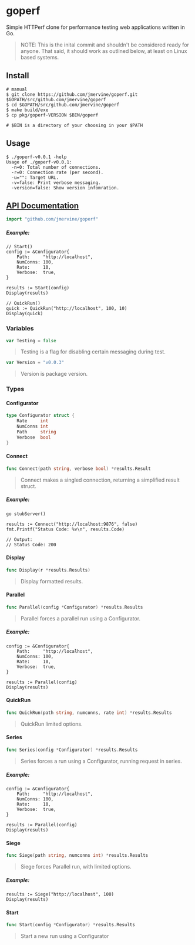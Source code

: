 # goperf

Simple HTTPerf clone for performance testing web applications written in Go.

> NOTE: This is the inital commit and shouldn't be considered ready for anyone. That said, it should
> work as outlined below, at least on Linux based systems.

## Install

```
# manual
$ git clone https://github.com/jmervine/goperf.git $GOPATH/src/github.com/jmervine/goperf
$ cd $GOPATH/src/github.com/jmervine/goperf
$ make build/exe
$ cp pkg/goperf-VERSION $BIN/goperf

# $BIN is a directory of your choosing in your $PATH
```

## Usage

```
$ ./goperf-v0.0.1 -help
Usage of ./goperf-v0.0.1:
  -n=0: Total number of connections.
  -r=0: Connection rate (per second).
  -u="": Target URL.
  -v=false: Print verbose messaging.
  -version=false: Show version infomration.
```

## [API Documentation](http://godoc.org/github.com/jmervine/goperf)

```go
import "github.com/jmervine/goperf"
```
##### Example:
	// Start()
	config := &Configurator{
	    Path:     "http://localhost",
	    NumConns: 100,
	    Rate:     10,
	    Verbose:  true,
	}
	
	results := Start(config)
	Display(results)
	
	// QuickRun()
	quick := QuickRun("http://localhost", 100, 10)
	Display(quick)

### Variables

```go
var Testing = false
```

> Testing is a flag for disabling certain messaging during test.

```go
var Version = "v0.0.3"
```

> Version is package version.


### Types

#### Configurator

```go
type Configurator struct {
    Rate     int
    NumConns int
    Path     string
    Verbose  bool
}
```




#### Connect

```go
func Connect(path string, verbose bool) *results.Result
```
> Connect makes a singled connection, returning a simplified result struct.

##### Example:
	go stubServer()
	
	results := Connect("http://localhost:9876", false)
	fmt.Printf("Status Code: %v\n", results.Code)
	
	// Output:
	// Status Code: 200

#### Display

```go
func Display(r *results.Results)
```
> Display formatted results.


#### Parallel

```go
func Parallel(config *Configurator) *results.Results
```
> Parallel forces a parallel run using a Configurator.

##### Example:
	config := &Configurator{
	    Path:     "http://localhost",
	    NumConns: 100,
	    Rate:     10,
	    Verbose:  true,
	}
	
	results := Parallel(config)
	Display(results)

#### QuickRun

```go
func QuickRun(path string, numconns, rate int) *results.Results
```
> QuickRun limited options.


#### Series

```go
func Series(config *Configurator) *results.Results
```
> Series forces a run using a Configurator, running request in series.

##### Example:
	config := &Configurator{
	    Path:     "http://localhost",
	    NumConns: 100,
	    Rate:     10,
	    Verbose:  true,
	}
	
	results := Parallel(config)
	Display(results)

#### Siege

```go
func Siege(path string, numconns int) *results.Results
```
> Siege forces Parallel run, with limited options.

##### Example:
	results := Siege("http://localhost", 100)
	Display(results)

#### Start

```go
func Start(config *Configurator) *results.Results
```
> Start a new run using a Configurator




